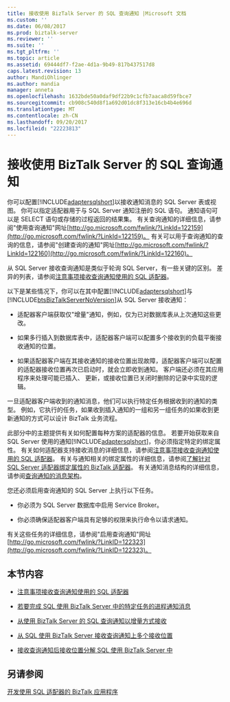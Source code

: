 ```yaml
---
title: 接收使用 BizTalk Server 的 SQL 查询通知 |Microsoft 文档
ms.custom: ''
ms.date: 06/08/2017
ms.prod: biztalk-server
ms.reviewer: ''
ms.suite: ''
ms.tgt_pltfrm: ''
ms.topic: article
ms.assetid: 69444df7-f2ae-4d1a-9b49-817b437517d8
caps.latest.revision: 13
author: MandiOhlinger
ms.author: mandia
manager: anneta
ms.openlocfilehash: 1632bde50a0daf9df22b9c1cfb7aaca8d59fbce7
ms.sourcegitcommit: cb908c540d8f1a692d01dc8f313e16cb4b4e696d
ms.translationtype: MT
ms.contentlocale: zh-CN
ms.lasthandoff: 09/20/2017
ms.locfileid: "22223813"
---
```

# <a name="receive-sql-query-notifications-using-biztalk-server"></a>接收使用 BizTalk Server 的 SQL 查询通知
你可以配置[!INCLUDE[adaptersqlshort](../../includes/adaptersqlshort-md.md)]以接收通知消息的 SQL Server 表或视图。 你可以指定适配器用于与 SQL Server 通知注册的 SQL 语句。 通知语句可以是 SELECT 语句或存储的过程返回的结果集。 有关查询通知的详细信息，请参阅"使用查询通知"网址[http://go.microsoft.com/fwlink/?LinkId=122159](http://go.microsoft.com/fwlink/?LinkId=122159)。 有关可以用于查询通知的查询的信息，请参阅"创建查询的通知"网址[http://go.microsoft.com/fwlink/?LinkId=122160](http://go.microsoft.com/fwlink/?LinkId=122160)。  
  
 从 SQL Server 接收查询通知是类似于轮询 SQL Server，有一些关键的区别。 差异的列表，请参阅[注意事项接收查询通知使用的 SQL 适配器](../../adapters-and-accelerators/adapter-sql/considerations-for-receiving-query-notifications-using-the-sql-adapter.md)。  
  
 以下是某些情况下，你可以在其中配置[!INCLUDE[adaptersqlshort](../../includes/adaptersqlshort-md.md)]与[!INCLUDE[btsBizTalkServerNoVersion](../../includes/btsbiztalkservernoversion-md.md)]从 SQL Server 接收通知：  
  
-   适配器客户端获取仅"增量"通知，例如，仅为已对数据库表从上次通知这些更改。  
  
-   如果多行插入到数据库表中，适配器客户端可以配置多个接收到的负载平衡接收通知的位置。  
  
-   如果适配器客户端在其接收通知的接收位置出现故障，适配器客户端可以配置的适配器接收位置再次已启动时，就会立即收到通知。 客户端还必须在其应用程序来处理可能已插入、 更新，或接收位置已关闭时删除的记录中实现的逻辑。  
  
 一旦适配器客户端收到的通知消息，他们可以执行特定任务根据收到的通知的类型。 例如，它执行的任务，如果收到插入通知的一组和另一组任务的如果收到更新通知的方式可以设计 BizTalk 业务流程。  
  
 此部分中的主题提供有关如何配置每种方案的适配器的信息。 若要开始获取来自 SQL Server 使用的通知[!INCLUDE[adaptersqlshort](../../includes/adaptersqlshort-md.md)]，你必须指定特定的绑定属性。 有关如何适配器支持接收消息的详细信息，请参阅[注意事项接收查询通知使用的 SQL 适配器](../../adapters-and-accelerators/adapter-sql/considerations-for-receiving-query-notifications-using-the-sql-adapter.md)。 有关与通知相关的绑定属性的详细信息，请参阅[了解针对 SQL Server 适配器绑定属性的 BizTalk 适配器](../../adapters-and-accelerators/adapter-sql/read-about-the-biztalk-adapter-for-sql-server-adapter-binding-properties.md)。 有关通知消息结构的详细信息，请参阅[查询通知的消息架构](../../adapters-and-accelerators/adapter-sql/message-schemas-for-query-notification.md)。  
  
 您还必须启用查询通知的 SQL Server 上执行以下任务。  
  
-   你必须为 SQL Server 数据库中启用 Service Broker。  
  
-   你必须确保适配器客户端具有足够的权限来执行命令以请求通知。  
  
 有关这些任务的详细信息，请参阅"启用查询通知"网址[http://go.microsoft.com/fwlink/?LinkID=122323](http://go.microsoft.com/fwlink/?LinkID=122323)。  
  
## <a name="in-this-section"></a>本节内容  
  
-   [注意事项接收查询通知使用的 SQL 适配器](../../adapters-and-accelerators/adapter-sql/considerations-for-receiving-query-notifications-using-the-sql-adapter.md)  
  
-   [若要完成 SQL 使用 BizTalk Server 中的特定任务的进程通知消息](../../adapters-and-accelerators/adapter-sql/process-notification-messages-to-complete-specific-tasks-in-sql-using-biztalk.md)  
  
-   [从使用 BizTalk Server 的 SQL 查询通知以增量方式接收](../../adapters-and-accelerators/adapter-sql/receive-query-notifications-incrementally-from-sql-using-biztalk-server.md)  
  
-   [从 SQL 使用 BizTalk Server 接收查询通知上多个接收位置](../../adapters-and-accelerators/adapter-sql/receive-query-notifications-on-receive-locations-from-sql-server-using-biztalk.md)  
  
-   [接收查询通知后接收位置分解 SQL 使用 BizTalk Server 中](../../adapters-and-accelerators/adapter-sql/receive-query-notifications-after-a-sql-receive-location-stops-in-biztalk.md)  
  
## <a name="see-also"></a>另请参阅  
[开发使用 SQL 适配器的 BizTalk 应用程序](../../adapters-and-accelerators/adapter-sql/develop-biztalk-applications-using-the-sql-adapter.md)